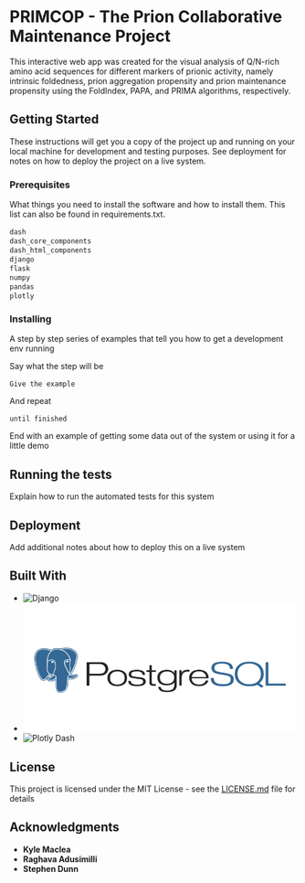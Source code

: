 # PRIMCOP - The Prion Collaborative Maintenance Project

This interactive web app was created for the visual analysis of Q/N-rich amino acid sequences for different markers of prionic activity, namely intrinsic foldedness, prion aggregation propensity and prion maintenance propensity using the FoldIndex, PAPA, and PRIMA algorithms, respectively.

## Getting Started

These instructions will get you a copy of the project up and running on your local machine for development and testing purposes.
See deployment for notes on how to deploy the project on a live system.

### Prerequisites

What things you need to install the software and how to install them.
This list can also be found in requirements.txt.

```text
dash
dash_core_components
dash_html_components
django
flask
numpy
pandas
plotly
```

### Installing

A step by step series of examples that tell you how to get a development env running

Say what the step will be

```text
Give the example
```

And repeat

```text
until finished
```

End with an example of getting some data out of the system or using it for a little demo

## Running the tests

Explain how to run the automated tests for this system

## Deployment

Add additional notes about how to deploy this on a live system

## Built With

- ![Django](./images/logos/djlogo.jpg)
- ![PostGreSQL](./images/logos/pglogo.png)
- ![Plotly Dash](./images/logos/pdlogo.png)

## License

This project is licensed under the MIT License - see the [LICENSE.md](LICENSE.md) file for details

## Acknowledgments

- **Kyle Maclea**
- **Raghava Adusimilli**
- **Stephen Dunn**
